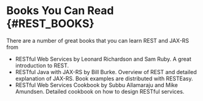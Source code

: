 Books You Can Read {#REST_BOOKS}
==================

There are a number of great books that you can learn REST and JAX-RS
from

-   RESTful Web Services
    by Leonard Richardson and Sam Ruby. A great introduction to REST.
-   RESTful Java with JAX-RS
    by Bill Burke. Overview of REST and detailed explanation of JAX-RS.
    Book examples are distributed with RESTEasy.
-   RESTful Web Services Cookbook
    by Subbu Allamaraju and Mike Amundsen. Detailed cookbook on how to
    design RESTful services.

